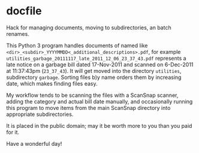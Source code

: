 docfile
=======

Hack for managing documents, moving to subdirectories, an batch renames.

This Python 3 program handles documents of named like 
`<dir>_<subdir>_YYYYMMDD<_additional_descriptions>.pdf`, for example `utilities_garbage_20111117_late_2011_12_06_23_37_43.pdf` represents a late 
notice on a garbage bill dated 17-Nov-2011 and scanned on 6-Dec-2011 at 
11:37:43pm (`23_37_43`).   It will get moved into the directory `utilities`, 
subdirectory `garbage`.  Sorting files b)y name orders them by increasing date, 
which makes finding files easy.

My workflow tends to be scanning the files with a ScanSnap scanner, adding the 
category and actual bill date manually, and occasionally running this program 
to move items from the main ScanSnap directory into appropriate subdirectories.

It is placed in the public domain; may it be worth more to you than you paid for it.

Have a wonderful day!
